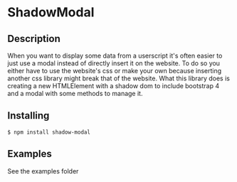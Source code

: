 # ShadowModal

## Description

When you want to display some data from a userscript it's often easier to just use a modal instead of directly insert it on the website. To do so you either have to use the website's css or make your own because inserting another css library might break that of the website. What this library does is creating a new HTMLElement with a shadow dom to include bootstrap 4 and a modal with some methods to manage it.

## Installing

`$ npm install shadow-modal`

## Examples

See the examples folder
